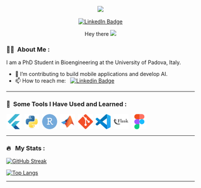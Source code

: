 
<p align="center"><img src="https://media.giphy.com/media/qgQUggAC3Pfv687qPC/giphy.gif" width="400" /></p>
<p align="center">
<a href="https://www.linkedin.com/in/michele-atzeni-458292153"><img src="https://img.shields.io/badge/LinkedIn-blue?style=for-the-badge&logo=linkedin&logoColor=white" alt="LinkedIn Badge"></a>
</p>
<p align="center">
</p>
<p align="center">
  Hey there 
  <img src="https://media.giphy.com/media/w1OBpBd7kJqHrJnJ13/giphy.gif" width="24" /p>





### :man_technologist: &nbsp;About Me :

I am a PhD Student in Bioengineering at the University of Padova, Italy.

- 🔭 I’m contributing to build mobile applications and develop AI.
- 📫 How to reach me: &nbsp; [![Linkedin Badge](https://img.shields.io/badge/-atzeni-blue?style=flat&logo=Linkedin&logoColor=white)](https://www.linkedin.com/in/michele-atzeni-458292153)

---

### 🚀 &nbsp;Some Tools I Have Used and Learned :

<p>
<img src="https://github.com/devicons/devicon/blob/master/icons/flutter/flutter-original.svg" title="Flutter" alt="Flutter" width="40" height="40"/>&nbsp;
<img src="https://github.com/devicons/devicon/blob/master/icons/python/python-original.svg"  title="Python" alt="Python" width="40" height="40"/>&nbsp;
<img src="https://github.com/devicons/devicon/blob/master/icons/rstudio/rstudio-original.svg" title="RStudio" alt="RStudio" width="40" height="40"/>&nbsp;
<img src="https://github.com/devicons/devicon/blob/master/icons/matlab/matlab-original.svg" title="Matlab" alt="Matlab" width="40" height="40"/>&nbsp;
<img src="https://github.com/devicons/devicon/blob/master/icons/git/git-original.svg" title="git" alt="git " width="40" height="40"/>&nbsp;
<img src="https://github.com/devicons/devicon/blob/master/icons/vscode/vscode-original.svg" title="VScode" alt="VScode " width="40" height="40"/>&nbsp; 
<img src="https://github.com/devicons/devicon/blob/master/icons/flask/flask-original-wordmark.svg" title="Flask" alt="Figma " width="40" height="40"/>&nbsp; 
<img src="https://github.com/devicons/devicon/blob/master/icons/figma/figma-original.svg" title="Figma" alt="Figma " width="40" height="40"/>&nbsp; 
</p>

---

### 🔥 &nbsp; My Stats :
[![GitHub Streak](https://streak-stats.demolab.com/?user=AtzeniMichele&theme=dark&background=000000)](https://git.io/streak-stats)

[![Top Langs](https://github-readme-stats.vercel.app/api/top-langs/?username=AtzeniMichele&layout=compact&theme=vision-friendly-dark)](https://github.com/anuraghazra/github-readme-stats)

---
